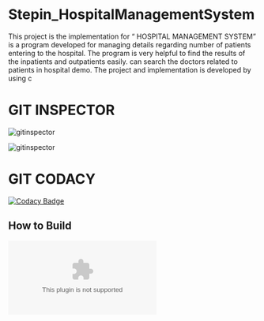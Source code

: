 # Stepin_HospitalManagementSystem
This project is the implementation for “ HOSPITAL MANAGEMENT SYSTEM”  is a program developed for managing details regarding number of patients  entering to the hospital. The program is very helpful to find the results of the inpatients  and outpatients easily. can search the doctors related to patients in hospital demo. The project and implementation is developed by using c


# GIT INSPECTOR 
![gitinspector](https://www.code-inspector.com/project/27773/score/svg)

![gitinspector](https://www.code-inspector.com/project/27773/status/svg)

  # GIT CODACY
  
  
  [![Codacy Badge](https://app.codacy.com/project/badge/Grade/833a52c94fed4cbe95a72fa6ed836c6a)](https://www.codacy.com/gh/harishdasari963/Stepin_HospitalManagementSystem/dashboard?utm_source=github.com&amp;utm_medium=referral&amp;utm_content=harishdasari963/Stepin_HospitalManagementSystem&amp;utm_campaign=Badge_Grade)
  
  
  
  ## How to Build
  
  ![make](https://github.com/GEN-AUG/SDLC_01_Falcon/blob/main/3_Implementation/build/hms.exe)



